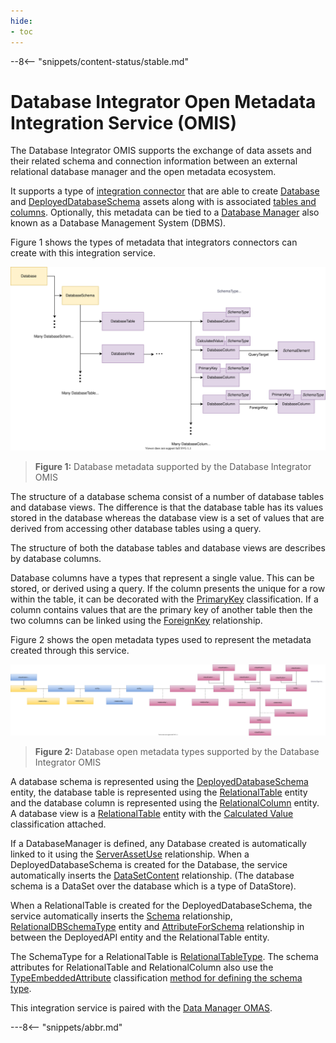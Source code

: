 ```yaml
---
hide:
- toc
---
```


<!-- SPDX-License-Identifier: CC-BY-4.0 -->
<!-- Copyright Contributors to the Egeria project. -->

--8<-- "snippets/content-status/stable.md"

# Database Integrator Open Metadata Integration Service (OMIS)

The Database Integrator OMIS supports the exchange of data assets and their related schema and
connection information between an external relational database manager
and the open metadata ecosystem.

It supports a type of [integration connector](/concepts/integration-connector)
that are able to create [Database](/types/2/0224-Databases)
and [DeployedDatabaseSchema](/types/2/0224-Databases)
assets along with is associated [tables and columns](/types/5/0534-Relational-Schemas).
Optionally, this metadata can be tied to a [Database Manager](/types/2/0224-Databases)
also known as a Database Management System (DBMS).

Figure 1 shows the types of metadata that integrators connectors can create with this integration service.

![Figure 1](/services/omas/data-manager/relational-database-model.svg)
> **Figure 1:** Database metadata supported by the Database Integrator OMIS 

The structure of a database schema consist of a number of database tables and database views.
The difference is that the database table has its values stored in the database whereas the
database view is a set of values that are derived from accessing other
database tables using a query.

The structure of both the database tables and database views are describes by database columns.

Database columns have a types that represent a single value.  This can be stored, or derived using a query.
If the column presents the unique for a row within the table, it can be decorated with the
[PrimaryKey](/types/5/0534-Relational-Schemas) classification.
If a column contains values that are the primary key of another table then the two columns can be linked using the
[ForeignKey](/types/5/0534-Relational-Schemas) relationship.

Figure 2 shows the open metadata types used to represent the metadata created through this service.

![Figure 2](/services/omas/data-manager/relational-database-open-metadata-types.svg)
> **Figure 2:** Database open metadata types supported by the Database Integrator OMIS 

A database schema is represented using the
[DeployedDatabaseSchema](/types/2/0224-Databases) entity,
the database table is represented using the 
[RelationalTable](/types/5/0534-Relational-Schemas) entity
and the database column is represented using the 
[RelationalColumn](/types/5/0534-Relational-Schemas) entity.
A database view is a 
[RelationalTable](/types/5/0534-Relational-Schemas) entity
with the [Calculated Value](/types/5/0512-Derived-Schema-Elements)
classification attached.

If a DatabaseManager is defined, any Database created is automatically linked to it using the
[ServerAssetUse](/types/0/0045-Servers-and-Assets)
relationship.
When a DeployedDatabaseSchema is created for the Database,
the service automatically inserts the
[DataSetContent](/types/5/0503-Asset-Schema) relationship.
(The database schema is a DataSet over the database which is a type of DataStore).

When a RelationalTable is created for the DeployedDatabaseSchema,
the service automatically inserts the
[Schema](/types/5/0503-Asset-Schema) relationship,
[RelationalDBSchemaType](/types/5/0534-Relational-Schemas) entity and
[AttributeForSchema](/types/5/0505-Schema-Attributes) relationship
in between the DeployedAPI entity and the RelationalTable entity.

The SchemaType for a RelationalTable is [RelationalTableType](/types/5/0534-Relational-Schemas).
The schema attributes for RelationalTable and RelationalColumn also use
the [TypeEmbeddedAttribute](/types/5/0505-Schema-Attributes)
classification [method for defining the schema type](/concepts/schema).

This integration service is paired with the [Data Manager OMAS](/services/omas/data-manager/overview).

---8<-- "snippets/abbr.md"